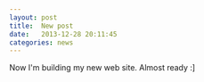 ```yaml
---
layout: post
title:  New post
date:   2013-12-28 20:11:45
categories: news
---
```


Now I'm building my new web site. Almost ready :] 